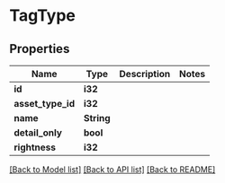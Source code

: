 # TagType

## Properties

Name | Type | Description | Notes
------------ | ------------- | ------------- | -------------
**id** | **i32** |  | 
**asset_type_id** | **i32** |  | 
**name** | **String** |  | 
**detail_only** | **bool** |  | 
**rightness** | **i32** |  | 

[[Back to Model list]](../README.md#documentation-for-models) [[Back to API list]](../README.md#documentation-for-api-endpoints) [[Back to README]](../README.md)


